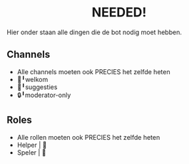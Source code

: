 <h1 align='center'> NEEDED! </h1>
<p align='center'>


</p>
<div size='20px'>Hier onder staan alle dingen die de bot nodig moet hebben.</div>


<h2> Channels</h2>

- Alle channels moeten ook PRECIES het zelfde heten
- 👋╹welkom
- 📄╹suggesties
- 🔒╹moderator-only


<h2> Roles</h2>

- Alle rollen moeten ook PRECIES het zelfde heten
- Helper | 👮
- Speler | 👥
